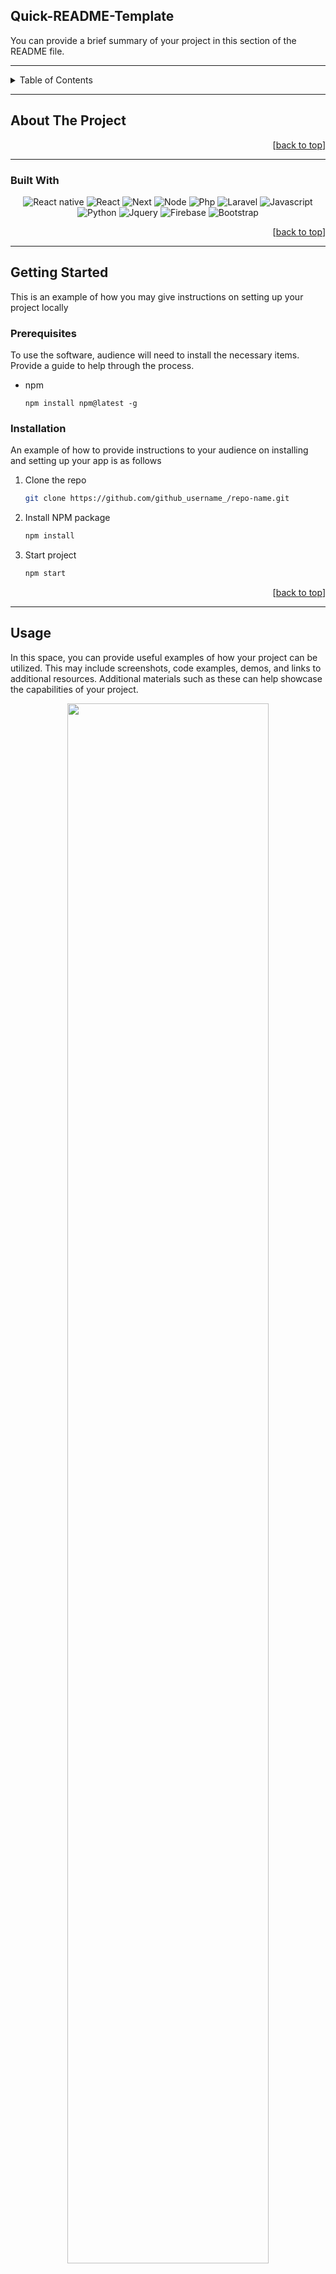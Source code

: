 <!-- To ensure that your work is easy to read and concise, you should only include the necessary details. It is not necessary to use the entire template. -->

<!--
*** Thank you for checking out Quick-README-Template. 
*** If you have any suggestions for improvement, you can either create a pull request by forking the repository or simply *** open an issue with the tag "enhancement". 
*** Don't forget to give the project a star to show your support! Thank you again for your interest in this project. 
*** We hope that you will create something amazing with it! 
-->

<!-- NAME OF THE PROJECT -->
## Quick-README-Template
<!-- Short description of project if you want -->
You can provide a brief summary of your project in this section of the README file.

---
<!-- TABLE OF CONTENTS -->
<details>
   <summary>Table of Contents</summary>
  <ol>
    <li>
      <a href="#about-the-project">About The Project</a>
      <ul>
        <li><a href="#built-with">Built With</a></li>
      </ul>
    </li>
    <li>
      <a href="#getting-started">Getting Started</a>
      <ul>
        <li><a href="#prerequisites">Prerequisites</a></li>
        <li><a href="#installation">Installation</a></li>
      </ul>
    </li>
    <li><a href="#usage">Usage</a></li>
    <li><a href="#contributing">Contribution</a></li>
    <li><a href="#license">License</a></li>
    <li><a href="#acknowledgments">Author Info</a></li>
  </ol>
</details>

---
<!-- ABOUT THE PROJECT -->
## About The Project
<!-- Details about your project should: 

*** Provide a descriptive explanation of what your project does, including its aim and purpose.
*** Use bullet points if you want to make the information easy to read and understand.
*** Make sure to provide enough detail to give a clear understanding of the project and its goals.
*** Keep the explanation concise and focused, highlighting the most important aspects of the project.
-->

<p align="right">[<a href="#project-name">back to top</a>]</p>

---

### Built With

<!-- This section should list any major frameworks/libraries used to bootstrap your project. If you don't see the badge you need, you can visit one of the links and change the name and logo of the library to the one you require. -->

 <!-- <img src="https://img.shields.io/badge/library_name-library_color?style=for-the-badge&logo=library_logo_name&logoColor=library_logo_color" alt="library_name">-->

<div align="center">
  <img src="https://img.shields.io/badge/react_native-%2320232a.svg?style=for-the-badge&logo=react&logoColor=%2361DAFB" alt="React native">
  <img src="https://img.shields.io/badge/React-20232A?style=for-the-badge&logo=react&logoColor=61DAFB" alt="React">
  <img src="https://img.shields.io/badge/next.js-000000?style=for-the-badge&logo=nextdotjs&logoColor=white" alt="Next">
  <img src="https://img.shields.io/badge/Node-303030?style=for-the-badge&logo=Node&logoColor=white" alt="Node">
  <img src="https://img.shields.io/badge/php-8993BE?style=for-the-badge&logo=php&logoColor=white" alt="Php">
  <img src="https://img.shields.io/badge/Laravel-FF2D20?style=for-the-badge&logo=laravel&logoColor=white" alt="Laravel">
  <img src="https://img.shields.io/badge/javascript-F0DB4F?style=for-the-badge&logo=javascript&logoColor=white" alt="Javascript">
  <img src="https://img.shields.io/badge/python-20232A?style=for-the-badge&logo=python&logoColor=white" alt="Python">
  <img src="https://img.shields.io/badge/jQuery-0769AD?style=for-the-badge&logo=jquery&logoColor=white" alt="Jquery">
  <img src="https://img.shields.io/badge/firebase-FFA611?style=for-the-badge&logo=firebase&logoColor=white" alt="Firebase">
  <img src="https://img.shields.io/badge/Bootstrap-563D7C?style=for-the-badge&logo=bootstrap&logoColor=white" alt="Bootstrap">
</div>

<p align="right">[<a href="#project-name">back to top</a>]</p>


---

<!-- GETTING STARTED -->
## Getting Started

This is an example of how you may give instructions on setting up your project locally

### Prerequisites
<!-- Guideline on installing software -->
To use the software, audience will need to install the necessary items. Provide a guide to help through the process.

* npm
  ```
  npm install npm@latest -g
  ```

### Installation

An example of how to provide instructions to your audience on installing and setting up your app is as follows

1. Clone the repo
   ```sh
   git clone https://github.com/github_username_/repo-name.git
   ```
2. Install NPM package
   ```sh
   npm install
   ```
3. Start project
   ```sh
   npm start
   ```

<p align="right">[<a href="#project-name">back to top</a>]</p>

---

<!-- USAGE EXAMPLES -->
## Usage

In this space, you can provide useful examples of how your project can be utilized. This may include screenshots, code examples, demos, and links to additional resources. Additional materials such as these can help showcase the capabilities of your project.

<div align="center">
<img width="80%" src="your_image">
</div>

<p align="right">[<a href="#project-name">back to top</a>]</p>

---

<!-- CONTRIBUTION -->
## Contribution
<!-- If you would like to create a contribution section on your project, check out the README.md file for an example on how to contribute. Provide information on how to contribute to your project in this section -->

<p align="right">[<a href="#project-name">back to top</a>]</p>

---
<!-- LICENSE -->
## License:

Licensed under the [MIT](https://github.com/github_username/repo_name/blob/main/LICENSE).

<p align="right">[<a href="#project-name">back to top</a>]</p>

---
<!-- Author -->
## Author Info:

[![Readme style](https://img.shields.io/badge/Author-github_username-color_of_your_choice)](https://github.com/github_username)

<p align="right">[<a href="#project-name">back to top</a>]</p>